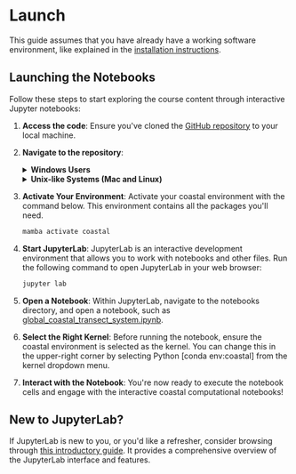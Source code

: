 # Launch

This guide assumes that you have already have a working software environment, like
explained in the [installation instructions](installation.md).

## Launching the Notebooks

Follow these steps to start exploring the course content through interactive Jupyter notebooks:

1. **Access the code**: Ensure you've cloned the [GitHub repository](https://github.com/floriscalkoen/coastpy) to your local machine.

2. **Navigate to the repository**:

   <details>
   <summary><strong>Windows Users</strong></summary>

   1. On Windows, open a Miniforge Prompt by searching for "miniforge" in the task bar.
   2. Change to the directory where you cloned the repository by using `cd
      <drive:\path\to\dir>`. If you installed the GitHub client using their default
      settings you may run
      `cd%userprofile%\Documents\GitHub\coastpy`.

   </details>

   <details>
   <summary><strong>Unix-like Systems (Mac and Linux)</strong></summary>

   3. On Mac, search for terminal or iterm in Spotlight (command + space). On linux, the
      hotkey to open a terminal is "cntrl + shift + t".
   4. You can navigate the terminal using `cd`, which stands for "change directory". So you
      would do something like `cd ~/path/to/cloned/repository`

   </details>


3. **Activate Your Environment**: Activate your coastal environment with the command below. This environment contains all the packages you'll need.

   ```bash
   mamba activate coastal
   ```

4. **Start JupyterLab**: JupyterLab is an interactive development environment that allows you to work with
   notebooks and other files. Run the following command to open JupyterLab in your web browser:

   ```bash
   jupyter lab
   ```


5. **Open a Notebook**: Within JupyterLab, navigate to the notebooks directory, and open a notebook, such as [global_coastal_transect_system.ipynb](../notebooks/global_coastal_transect_system.ipynb).

6. **Select the Right Kernel**: Before running the notebook, ensure the coastal environment is selected as the kernel. You can change this in the upper-right corner by selecting Python [conda env:coastal] from the kernel dropdown menu.

7. **Interact with the Notebook**: You're now ready to execute the notebook cells and
   engage with the interactive coastal computational notebooks!

## New to JupyterLab?
If JupyterLab is new to you, or you'd like a refresher, consider browsing through [this
introductory guide](https://earth-env-data-science.github.io/lectures/environment/intro_to_jupyterlab.html). It provides a comprehensive overview of the JupyterLab interface and features.
